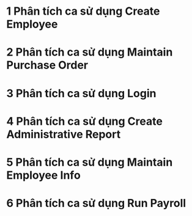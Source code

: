 # 1 Phân tích ca sử dụng Create Employee

# 2 Phân tích ca sử dụng Maintain Purchase Order
# 3 Phân tích ca sử dụng Login
# 4 Phân tích ca sử dụng Create Administrative Report
# 5 Phân tích ca sử dụng Maintain Employee Info
# 6 Phân tích ca sử dụng Run Payroll
